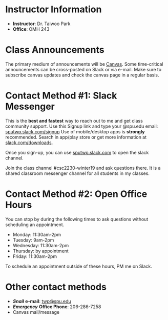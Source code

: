 # Instructor Information
* **Instructor**: Dr. Taiwoo Park
* **Office**: OMH 243

# Class Announcements
The primary medium of announcements will be [Canvas](https://canvas.spu.edu). Some time-critical announcements can be cross-posted on Slack or via e-mail. Make sure to subscribe canvas updates and check the canvas page in a regular basis.

# Contact Method #1: Slack Messenger
This is the **best and fastest** way to reach out to me and get class community support. Use this Signup link and type your @spu.edu email: [sputwp.slack.com/signup](https://sputwp.slack.com/signup) Use of mobile/desktop apps is **strongly** recommended. Search in app/play store or get more information at [slack.com/downloads](https://slack.com/downloads/).

Once you sign-up, you can use [sputwp.slack.com](http://sputwp.slack.com) to open the slack channel.

Join the class channel #csc2230-winter19 and ask questions there. It is a shared classroom messenger channel for all students in my classes.

# Contact Method #2: Open Office Hours

You can stop by during the following times to ask questions without scheduling an appointment. 

* Monday: 11:30am-2pm
* Tuesday: 9am-2pm
* Wednesday: 11:30am-2pm
* Thursday: by appointment
* Friday: 11:30am-2pm

To schedule an appointment outside of these hours, PM me on Slack.

# Other contact methods
* ***Snail*** **e-mail**: [twp@spu.edu](mailto:twp@spu.edu)
* ***Emergency*** **Office Phone**: 206-286-7258
* Canvas mail/message
